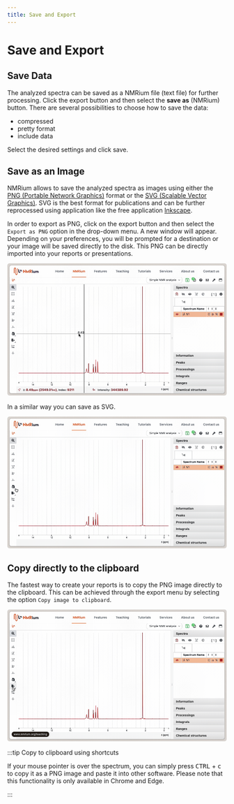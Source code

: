 ```yaml
---
title: Save and Export
---
```


# Save and Export

## Save Data

The analyzed spectra can be saved as a NMRium file (text file) for further processing. Click the export button and then select the **save as** (NMRium) button. There are several possibilities to choose how to save the data:

- compressed
- pretty format
- include data

Select the desired settings and click save.

## Save as an Image

NMRium allows to save the analyzed spectra as images using either the [PNG (Portable Network Graphics)](https://en.wikipedia.org/wiki/PNG) format or the [SVG (Scalable Vector Graphics)](https://en.wikipedia.org/wiki/SVG). SVG is the best format for publications and can be further reprocessed using application like the free application [Inkscape](https://inkscape.org/).

In order to export as PNG, click on the export button and then select the `Export as PNG` option in the drop-down menu. A new window will appear. Depending on your preferences, you will be prompted for a destination or your image will be saved directly to the disk. This PNG can be directly imported into your reports or presentations.

![](./export_as_png.gif)

In a similar way you can save as SVG.

![](./export_as_svg.gif)

## Copy directly to the clipboard

The fastest way to create your reports is to copy the PNG image directly to the clipboard. This can be achieved through the export menu by selecting the option `Copy image to clipboard`.

![](./copy_to_clipboard.gif)

:::tip Copy to clipboard using shortcuts

If your mouse pointer is over the spectrum, you can simply press <kbd>CTRL</kbd> + <kbd>c</kbd> to copy it as a PNG image and paste it into other software. Please note that this functionality is only available in Chrome and Edge.

:::
